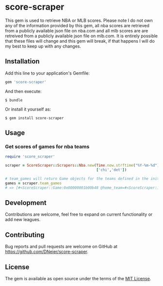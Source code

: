 # score-scraper

This gem is used to retrieve NBA or MLB scores. Please note I do not own any of the information provided by this gem, all nba scores are retrieved from a publicly available json file on nba.com and all mlb scores are are retreived from a publicly available json file on mlb.com. It is entirely possible that these files will change and this gem will break, if that happens I will do my best to keep up with any changes.

## Installation

Add this line to your application's Gemfile:

```ruby
gem 'score-scraper'
```

And then execute:

    $ bundle

Or install it yourself as:

    $ gem install score-scraper


## Usage

### Get scores of games for nba teams
```ruby
require 'score_scraper'

scraper = ScoreScraper::Scrapers::Nba.new(Time.now.strftime("%Y-%m-%d"), # Date you want to search
                                          ['chi','det'])                 # Teams you want to find, pass nothing in for all teams

# team_games will return Game objects for the teams defined in the initialize
games = scraper.team_games
# => [#<ScoreScraper::Game:0x00000001b00b48 @home_team=#<ScoreScraper::Team:0x00000001b00e68 @city="Houston", @nickname="Rockets", @abbreviation="HOU", @score=0>, @away_team=#<ScoreScraper::Team:0x00000001b00c38 @city="Dallas", @nickname="Mavericks", @abbreviation="DAL", @score=0>, @game_state="1Q">, #<ScoreScraper::Game:0x00000001b00530 @home_team=#<ScoreScraper::Team:0x00000001b008c8 @city="Toronto", @nickname="Raptors", @abbreviation="TOR", @score=0>, @away_team=#<ScoreScraper::Team:0x00000001b00670 @city="Los Angeles", @nickname="Clippers", @abbreviation="LAC", @score=0>, @game_state="6:00 pm ET">]
```

## Development

Contributions are welcome, feel free to expand on current functionality or add new leagues.



## Contributing

Bug reports and pull requests are welcome on GitHub at https://github.com/DNeier/score-scraper.



## License

The gem is available as open source under the terms of the [MIT License](http://opensource.org/licenses/MIT).

